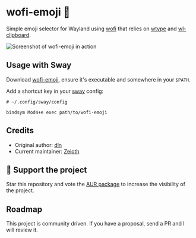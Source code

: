 # wofi-emoji 🥞

Simple emoji selector for Wayland using [wofi](https://cloudninja.pw/docs/wofi.html) that relies on [wtype](https://github.com/atx/wtype) and [wl-clipboard](https://github.com/bugaevc/wl-clipboard).

![Screenshot of wofi-emoji in action](https://i.imgur.com/8XiUoh6.png)

## Usage with Sway

Download [wofi-emoji](https://github.com/Zeioth/wofi-emoji/raw/master/wofi-emoji), ensure it's executable and somewhere in your `$PATH`.

Add a shortcut key in your [sway](https://swaywm.org/) config:

```
# ~/.config/sway/config

bindsym Mod4+e exec path/to/wofi-emoji
```

## Credits

* Original author: [dln](https://github.com/dln)
* Current maintainer: [Zeioth](https://github.com/Zeioth)

## 🌟 Support the project
Star this repository and vote the [AUR package](https://aur.archlinux.org/packages/wofi-emoji) to increase the visibility of the project.

## Roadmap
This project is community driven. If you have a proposal, send a PR and I will review it.
